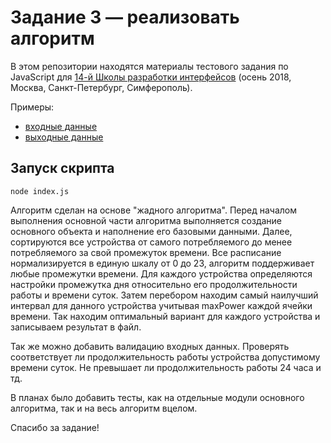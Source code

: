 # Задание 3 — реализовать алгоритм

В этом репозитории находятся материалы тестового задания по JavaScript для [14-й Школы разработки интерфейсов](https://academy.yandex.ru/events/frontend/shri_msk-2018-2) (осень 2018, Москва, Санкт-Петербург, Симферополь).

Примеры: 

- [входные данные](./data/input.json)
- [выходные данные](./data/output.json)


## Запуск скрипта
```
node index.js
```

Алгоритм сделан на основе "жадного алгоритма". Перед началом выполнения основной части алгоритма выполняется создание основного объекта и наполнение его базовыми данными. Далее, сортируются все устройства от самого потребляемого до менее потребляемого за свой промежуток времени. Все расписание нормализируется в единую шкалу от 0 до 23, алгоритм поддерживает любые промежутки времени. Для каждого устройства определяются настройки промежутка дня относительно его продолжительности работы и времени суток. Затем перебором находим самый наилучший интервал для данного устройства учитывая maxPower каждой ячейки времени. Так находим оптимальный вариант для каждого устройства и записываем результат в файл.

Так же можно добавить валидацию входных данных. Проверять соответствует ли продолжительность работы устройства допустимому времени суток. Не превышает ли продолжительность работы 24 часа и тд.

В планах было добавить тесты, как на отдельные модули основного алгоритма, так и на весь алгоритм вцелом.

Спасибо за задание!